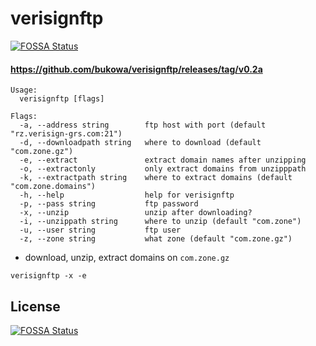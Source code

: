 # verisignftp
[![FOSSA Status](https://app.fossa.io/api/projects/git%2Bgithub.com%2Fbukowa%2Fverisignftp.svg?type=shield)](https://app.fossa.io/projects/git%2Bgithub.com%2Fbukowa%2Fverisignftp?ref=badge_shield)

#### https://github.com/bukowa/verisignftp/releases/tag/v0.2a
```shell script
Usage:
  verisignftp [flags]

Flags:
  -a, --address string        ftp host with port (default "rz.verisign-grs.com:21")
  -d, --downloadpath string   where to download (default "com.zone.gz")
  -e, --extract               extract domain names after unzipping
  -o, --extractonly           only extract domains from unzipppath
  -k, --extractpath string    where to extract domains (default "com.zone.domains")
  -h, --help                  help for verisignftp
  -p, --pass string           ftp password
  -x, --unzip                 unzip after downloading?
  -i, --unzippath string      where to unzip (default "com.zone")
  -u, --user string           ftp user
  -z, --zone string           what zone (default "com.zone.gz")

```
* download, unzip, extract domains on `com.zone.gz`
```shell script
verisignftp -x -e
```
## License
[![FOSSA Status](https://app.fossa.io/api/projects/git%2Bgithub.com%2Fbukowa%2Fverisignftp.svg?type=large)](https://app.fossa.io/projects/git%2Bgithub.com%2Fbukowa%2Fverisignftp?ref=badge_large)